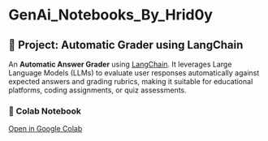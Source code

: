 # GenAi_Notebooks_By_Hrid0y

## 📘 Project: Automatic Grader using LangChain
An **Automatic Answer Grader** using [LangChain](https://www.langchain.com/). It leverages Large Language Models (LLMs) to evaluate user responses automatically against expected answers and grading rubrics, making it suitable for educational platforms, coding assignments, or quiz assessments.

### 🔗 Colab Notebook
[Open in Google Colab](https://colab.research.google.com/drive/1ogA1e65R8smqsWQQWiB9HShtg76QceKe?usp=sharing)

